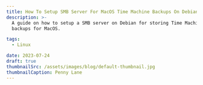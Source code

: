 ```yaml
---
title: How To Setup SMB Server For MacOS Time Machine Backups On Debian.
description: >-
  A guide on how to setup a SMB server on Debian for storing Time Machine
  backups for MacOS.

tags: 
  - Linux

date: 2023-07-24
draft: true
thumbnailSrc: /assets/images/blog/default-thumbnail.jpg
thumbnailCaption: Penny Lane
---
```



